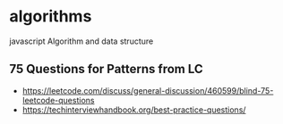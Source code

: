# algorithms
javascript Algorithm and data structure

## 75 Questions for Patterns from LC 

- https://leetcode.com/discuss/general-discussion/460599/blind-75-leetcode-questions
- https://techinterviewhandbook.org/best-practice-questions/


